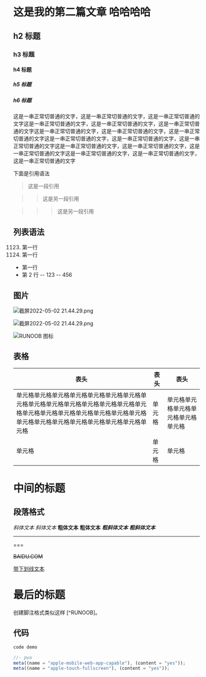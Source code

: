 # 这是我的第二篇文章 哈哈哈哈

## h2 标题

### h3 标题

#### h4 标题

##### h5 标题

##### h6 标题

这是一串正常切普通的文字，这是一串正常切普通的文字，这是一串正常切普通的文字这是一串正常切普通的文字，这是一串正常切普通的文字，这是一串正常切普通的文字这是一串正常切普通的文字，这是一串正常切普通的文字，这是一串正常切普通的文字这是一串正常切普通的文字，这是一串正常切普通的文字，这是一串正常切普通的文字这是一串正常切普通的文字，这是一串正常切普通的文字，这是一串正常切普通的文字这是一串正常切普通的文字，这是一串正常切普通的文字，这是一串正常切普通的文字

下面是引用语法

> 这是一段引用

> > 这是另一段引用

> > > 这是另一段引用

## 列表语法

1123. 第一行
1124. 第一行

- 第一行
- 第 2 行
  -- 123
  -- 456

## 图片

![截屏2022-05-02 21.44.29.png](https://s2.loli.net/2023/05/03/fZJovPNk9ncq5zD.png)

![截屏2022-05-02 21.44.29.png](https://p.zhheo.com/vVnZPn21690881661827996749.jpeg!blogimg)

![RUNOOB 图标](http://static.runoob.com/images/runoob-logo.png)

## 表格

| 表头                                                                                                                                                                                 | 表头   | 表头                                 |
| ------------------------------------------------------------------------------------------------------------------------------------------------------------------------------------ | ------ | ------------------------------------ |
| 单元格单元格单元格单元格单元格单元格单元格单元格单元格单元格单元格单元格单元格单元格单元格单元格单元格单元格单元格单元格单元格单元格单元格单元格单元格单元格单元格单元格单元格单元格 | 单元格 | 单元格单元格单元格单元格单元格单元格 |
| 单元格                                                                                                                                                                               | 单元格 | 单元格                               |

# 中间的标题

## 段落格式

_斜体文本_
_斜体文本_
**粗体文本**
**粗体文本**
**_粗斜体文本_**
**_粗斜体文本_**

---

===

~~BAIDU.COM~~

<u>带下划线文本</u>

# 最后的标题

创建脚注格式类似这样 [^RUNOOB]。

## 代码

`code demo`

```js
//- pwa
meta((name = "apple-mobile-web-app-capable"), (content = "yes"));
meta((name = "apple-touch-fullscreen"), (content = "yes"));
```

